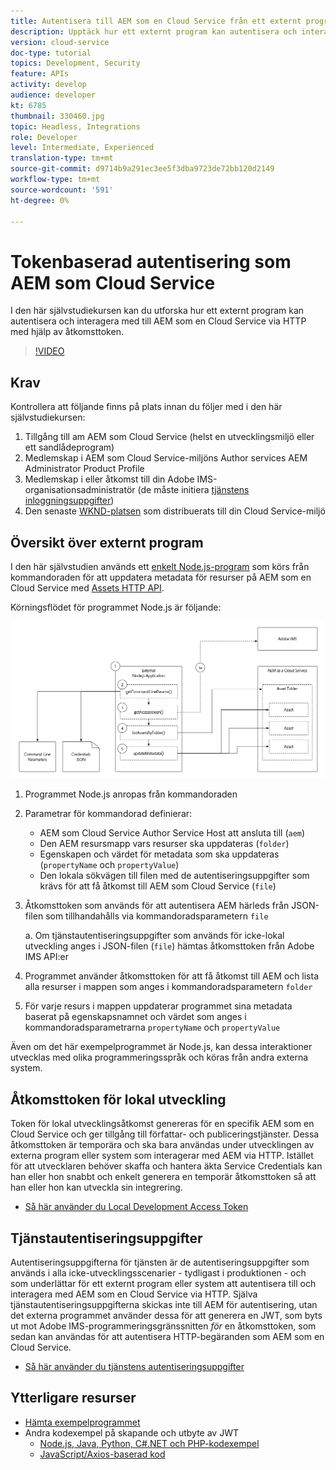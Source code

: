 ```yaml
---
title: Autentisera till AEM som en Cloud Service från ett externt program
description: Upptäck hur ett externt program kan autentisera och interagera med AEM som en Cloud Service via HTTP med hjälp av Local Development Access-token och inloggningsuppgifter.
version: cloud-service
doc-type: tutorial
topics: Development, Security
feature: APIs
activity: develop
audience: developer
kt: 6785
thumbnail: 330460.jpg
topic: Headless, Integrations
role: Developer
level: Intermediate, Experienced
translation-type: tm+mt
source-git-commit: d9714b9a291ec3ee5f3dba9723de72bb120d2149
workflow-type: tm+mt
source-wordcount: '591'
ht-degree: 0%

---
```



# Tokenbaserad autentisering som AEM som Cloud Service

I den här självstudiekursen kan du utforska hur ett externt program kan autentisera och interagera med till AEM som en Cloud Service via HTTP med hjälp av åtkomsttoken.

>[!VIDEO](https://video.tv.adobe.com/v/330460/?quality=12&learn=on)

## Krav

Kontrollera att följande finns på plats innan du följer med i den här självstudiekursen:

1. Tillgång till am AEM som Cloud Service (helst en utvecklingsmiljö eller ett sandlådeprogram)
1. Medlemskap i AEM som Cloud Service-miljöns Author services AEM Administrator Product Profile
1. Medlemskap i eller åtkomst till din Adobe IMS-organisationsadministratör (de måste initiera [tjänstens inloggningsuppgifter](./service-credentials.md))
1. Den senaste [WKND-platsen](https://github.com/adobe/aem-guides-wknd) som distribuerats till din Cloud Service-miljö

## Översikt över externt program

I den här självstudien används ett [enkelt Node.js-program](./assets/aem-guides_token-authentication-external-application.zip) som körs från kommandoraden för att uppdatera metadata för resurser på AEM som en Cloud Service med [Assets HTTP API](https://experienceleague.adobe.com/docs/experience-manager-cloud-service/assets/admin/mac-api-assets.html).

Körningsflödet för programmet Node.js är följande:

![Externt program](./assets/overview/external-application.png)

1. Programmet Node.js anropas från kommandoraden
1. Parametrar för kommandorad definierar:
   + AEM som Cloud Service Author Service Host att ansluta till (`aem`)
   + Den AEM resursmapp vars resurser ska uppdateras (`folder`)
   + Egenskapen och värdet för metadata som ska uppdateras (`propertyName` och `propertyValue`)
   + Den lokala sökvägen till filen med de autentiseringsuppgifter som krävs för att få åtkomst till AEM som Cloud Service (`file`)
1. Åtkomsttoken som används för att autentisera AEM härleds från JSON-filen som tillhandahålls via kommandoradsparametern `file`

   a. Om tjänstautentiseringsuppgifter som används för icke-lokal utveckling anges i JSON-filen (`file`) hämtas åtkomsttoken från Adobe IMS API:er
1. Programmet använder åtkomsttoken för att få åtkomst till AEM och lista alla resurser i mappen som anges i kommandoradsparametern `folder`
1. För varje resurs i mappen uppdaterar programmet sina metadata baserat på egenskapsnamnet och värdet som anges i kommandoradsparametrarna `propertyName` och `propertyValue`

Även om det här exempelprogrammet är Node.js, kan dessa interaktioner utvecklas med olika programmeringsspråk och köras från andra externa system.

## Åtkomsttoken för lokal utveckling

Token för lokal utvecklingsåtkomst genereras för en specifik AEM som en Cloud Service och ger tillgång till författar- och publiceringstjänster.  Dessa åtkomsttoken är temporära och ska bara användas under utvecklingen av externa program eller system som interagerar med AEM via HTTP. Istället för att utvecklaren behöver skaffa och hantera äkta Service Credentials kan han eller hon snabbt och enkelt generera en temporär åtkomsttoken så att han eller hon kan utveckla sin integrering.

+ [Så här använder du Local Development Access Token](./local-development-access-token.md)

## Tjänstautentiseringsuppgifter

Autentiseringsuppgifterna för tjänsten är de autentiseringsuppgifter som används i alla icke-utvecklingsscenarier - tydligast i produktionen - och som underlättar för ett externt program eller system att autentisera till och interagera med AEM som en Cloud Service via HTTP. Själva tjänstautentiseringsuppgifterna skickas inte till AEM för autentisering, utan det externa programmet använder dessa för att generera en JWT, som byts ut mot Adobe IMS-programmeringsgränssnitten _för_ en åtkomsttoken, som sedan kan användas för att autentisera HTTP-begäranden som AEM som en Cloud Service.

+ [Så här använder du tjänstens autentiseringsuppgifter](./service-credentials.md)

## Ytterligare resurser

+ [Hämta exempelprogrammet](./assets/aem-guides_token-authentication-external-application.zip)
+ Andra kodexempel på skapande och utbyte av JWT
   + [Node.js, Java, Python, C#.NET och PHP-kodexempel](https://www.adobe.io/authentication/auth-methods.html#!AdobeDocs/adobeio-auth/master/JWT/samples/samples.md)
   + [JavaScript/Axios-baserad kod](https://github.com/adobe/aemcs-api-client-lib)
